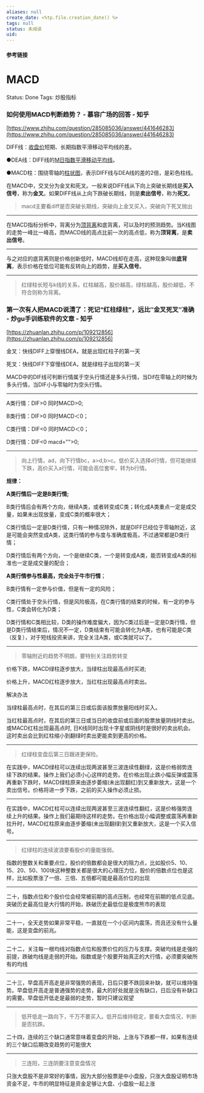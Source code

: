 ```yaml
---
aliases: null
create_date: <%tp.file.creation_date() %>
tags: null
status: 未阅读 
uid: 
---
```



#### 参考链接

# MACD

Status: Done
Tags: 炒股指标

### 如何使用MACD判断趋势？ - 慕容广场的回答 - 知乎
[https://www.zhihu.com/question/285085036/answer/441646283](https://www.zhihu.com/question/285085036/answer/441646283)

DIFF线：[收盘价](https://www.zhihu.com/search?q=%E6%94%B6%E7%9B%98%E4%BB%B7&search_source=Entity&hybrid_search_source=Entity&hybrid_search_extra=%7B%22sourceType%22%3A%22answer%22%2C%22sourceId%22%3A441646283%7D)短期、长期指数平滑移动平均线的差。

●DEA线：DIFF线的[M日指数平滑移动平均线](https://www.zhihu.com/search?q=M%E6%97%A5%E6%8C%87%E6%95%B0%E5%B9%B3%E6%BB%91%E7%A7%BB%E5%8A%A8%E5%B9%B3%E5%9D%87%E7%BA%BF&search_source=Entity&hybrid_search_source=Entity&hybrid_search_extra=%7B%22sourceType%22%3A%22answer%22%2C%22sourceId%22%3A441646283%7D)。

●MACD柱：围绕零轴的[柱状图](https://www.zhihu.com/search?q=%E6%9F%B1%E7%8A%B6%E5%9B%BE&search_source=Entity&hybrid_search_source=Entity&hybrid_search_extra=%7B%22sourceType%22%3A%22answer%22%2C%22sourceId%22%3A441646283%7D)，表示DIFF线与DEA线的差的2倍，是彩色柱线。

在MACD中，交叉分为金叉和死叉。一般来说DIFF线从下向上突破长期线是**买入信号**，称为**金叉**。如果DIFF线从上向下跌破长期线，则是**卖出信号**，称为**死叉**。

> macd主要看diff是否突破长期线，突破向上金叉买入，突破向下死叉抛出
> 

---

在MACD指标分析中，背离分为[顶背离](https://www.zhihu.com/search?q=%E9%A1%B6%E8%83%8C%E7%A6%BB&search_source=Entity&hybrid_search_source=Entity&hybrid_search_extra=%7B%22sourceType%22%3A%22answer%22%2C%22sourceId%22%3A441646283%7D)和底背离，可以及时的预测趋势。当K线图的走势一峰比一峰高，而MACD线的高点比前一次的高点低，称为**顶背离**，是**卖出信号**。

---

与之对应的底背离则是价格创新低时，MACD线却在走高，这种现象叫做**底背离**，表示价格在低位可能有反转向上的趋势，是**买入信号**。

---

> 红绿柱长短与k线的关系，红柱越高，股价越高，绿柱越高，股价越低，不符合则称为背离。
> 

### 第一次有人把MACD说清了：死记“红柱绿柱”，远比″金叉死叉″准确 - 炒gu手训练软件的文章 - 知乎
[https://zhuanlan.zhihu.com/p/109212856](https://zhuanlan.zhihu.com/p/109212856)

金叉：快线DIFF上穿慢线DEA，就是出现红柱子的第一天

死叉：快线DIFF下穿慢线DEA，就是绿柱子出现的第一天

MACD中的DIF线可判断行情属于空头行情还是多头行情，当Dif在零轴上的时候为多头行情，当DIF小与零轴时为空头行情。

---

A类行情：DIF>0 同时MACD>0;

B类行情：DIF>0 同时MACD＜0；

C类行情：DIF<0 同时MACD＜0；

D类行情：DIF<0 macd="">0;

---

> 向上行情，ad，向下行情bc，a>d,b>c。低价买入选择d行情，但可能继续下跌，高价买入a行情，可能会高位套牢，转为b行情。
> 

**规律：**

**A类行情后一定是B类行情;**

B类行情后会有两个方向，继续A类，或者转变成C类；转化成A类重点一定是成交量，如果未出现放量，变成C类的概率很大；

C类行情后一定是D类行情，只有一种情况除外，就是DIFF已经位于零轴附近，这是可能会突然变成A类，这类行情的参与度与准确度极高，不过通常都是D类行情；

D类行情后有两个方向，一个是继续C类，一个是转变成A类，能否转变成A类的标准也一定是成交量的配合；

**A类行情参与性最高，完全处于牛市行情**；

B类行情有一定参与价值，但是有一定的风险；

C类行情处于空头行情，但是风险极高，在C类行情的结束的时候，有一定的参与性，C类会转化为D类；

D类行情和C类相比较，D类的操作难度偏大，因为C类过后是一定是D类行情，但是D类行情结束后，情况不一定，D类结束有可能会转化为A类，也有可能是C类（反复），对于短线投资来讲，完全关注A类，或C类就可以了。

---

> 零轴附近的趋势不明朗，要特别关注趋势转变
> 

价格下跌，MACD绿柱逐步放大，当绿柱出现最高点时买进;

价格上升，MACD红柱逐步放大，当红柱出现最高点时卖出。

解决办法

当绿柱最高点时，在其后的第三日或后面该股票放量阳线时买入。

当红柱最高点时，在其后的第三日或当日的收盘前或后面的股票放量阴线时卖出。或MACD红柱出现最高点时, 日K线同时出现十字星或阴线时是很好的卖出机会。这时卖出会比到红柱缩小到翻绿时卖出更能卖到更高的价格。

---

> 红绿柱变盘后第三日跟进更保险。
> 

在实践中，MACD绿柱可以连续出现两波甚至三波连续性翻绿，这是价格弱势连续下跌的结果。操作上我们必须小心这样的走势。在价格出现止跌小幅反弹或震荡再重新下跌时，MACD绿柱原来由逐步萎缩(未出现翻红)到又重新放大，这是一个卖出信号。价格将进一步下跌，之前的买入操作必须止损。

---

在实践中，MACD红柱可以连续出现两波甚至三波连续性翻红，这是价格强势连续上升的结果。操作上我们最期待这样的走势。在价格出现小幅调整或震荡再重新拉升时，MACD红柱原来由逐步萎缩(未出现翻绿)到又重新放大，这是一个买入信号。

---

> 红绿柱的连续波浪要看股价的量能强弱。
> 

指数的整数关和重要点位，股价的倍数都会是很大的阻力点，比如股价5、10、15、20、50、100块这种整数关都是很大的心理压力位，股价的倍数点位也是这样，比如股票涨了一倍、三倍、五倍都可能是最高价位的出现

---

二十，指数点位和个股价位会经常被前期的高点压制，也经常在前期的低点见底。突破历史最高位是大行情的开始，跌破历史最低位是极度熊市的表现

---

二十一，全天走势如果非常平稳，一直就在一个小区间内震荡，而且还没有什么量能，这是变盘的前兆。

---

二十二，关注每一根均线对指数点位和股票价位的压力与支撑。突破均线是走强的前提，跌破均线是走弱的开始。指数或是个股要开始真正的大行情，必须要突破所有的均线

---

二十三，早盘高开高走是非常强势的表现，日后只要不跌回来补缺，就可以维持强势。早盘低开高走是普通强势的走势，最大的好处就是没有缺口，日后没有补缺口的需要。早盘低开低走是最弱的走势，暂时只建议观望

---

> 低开低走一路向下，千万不要买入。低开后维持稳定，要看大盘情况，判断是否抗跌。
> 

二十四，连续的三个缺口通常意味着变盘的开始，上涨与下跌都一样，如果有连续的三个缺口后期改变趋势的可能很大

---

> 三连阳，三连阴要注意变盘情况
> 

只涨大盘股不是非常好的事情，因为大部分股票是中小盘股，只涨大盘股证明市场资金不足，牛市的明显特征是资金足够让大盘、小盘股一起上涨